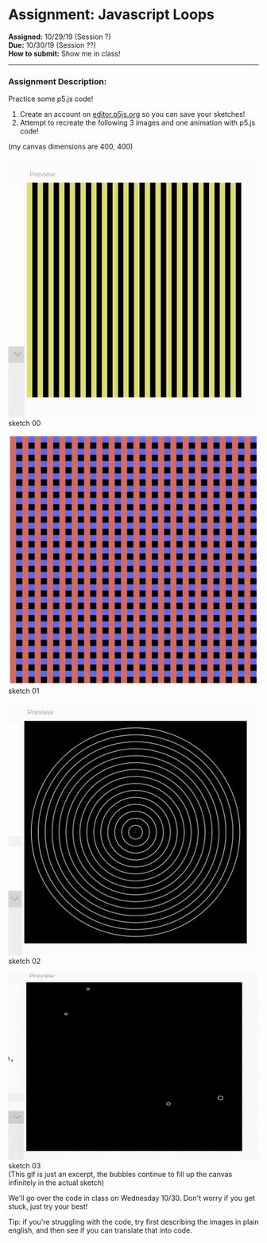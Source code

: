 
# Assignment: Javascript Loops
__Assigned:__ 10/29/19 (Session ?)<br>
__Due:__ 10/30/19 (Session ??)<br>
__How to submit:__ Show me in class! <br>
___

### Assignment Description:
Practice some p5.js code!

1. Create an account on <a href="https://editor.p5js.org/" target="blank">editor.p5js.org</a> so you can save your sketches!
1. Attempt to recreate the following 3 images and one animation with p5.js code!

(my canvas dimensions are 400, 400)

![p5-00](images/p5-00.png)
sketch 00 <br>

![p5-01](images/p5-01.png)
sketch 01 <br>

![p5-02](images/p5-02.png)
sketch 02 <br>

![p5-03](images/p5-03.gif)
sketch 03 <br>
(This gif is just an excerpt, the bubbles continue to fill up the canvas infinitely in the actual sketch) <br>


We'll go over the code in class on Wednesday 10/30. Don't worry if you get stuck, just try your best! <br>

Tip: if you're struggling with the code, try first describing the images in plain english, and then see if you can translate that into code.

